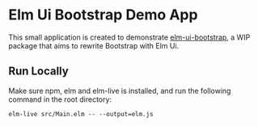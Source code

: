 # Elm Ui Bootstrap Demo App

This small application is created to demonstrate [elm-ui-bootstrap](https://github.com/jiwhiz/elm-ui-bootstrap), a WIP package that aims to rewrite Bootstrap with Elm Ui.

## Run Locally

Make sure npm, elm and elm-live is installed, and run the following command in the root directory:

`elm-live src/Main.elm -- --output=elm.js`
